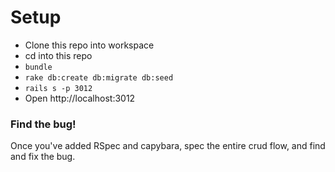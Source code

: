 # Setup

* Clone this repo into workspace
* cd into this repo
* `bundle`
* `rake db:create db:migrate db:seed`
* `rails s -p 3012`
* Open http://localhost:3012

### Find the bug!

Once you've added RSpec and capybara, spec the entire crud flow, and find and fix the bug.

